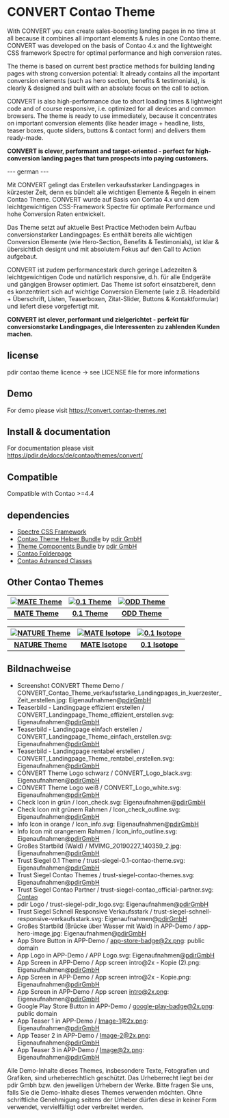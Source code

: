 # CONVERT Contao Theme

With CONVERT you can create sales-boosting landing pages in no time at all because it combines all important elements & rules in one Contao theme. CONVERT was developed on the basis of Contao 4.x and the lightweight CSS framework Spectre for optimal performance and high conversion rates.
 
The theme is based on current best practice methods for building landing pages with strong conversion potential: It already contains all the important conversion elements (such as hero section, benefits & testimonials), is clearly & designed and built with an absolute focus on the call to action.
 
CONVERT is also high-performance due to short loading times & lightweight code and of course responsive, i.e. optimized for all devices and common browsers. The theme is ready to use immediately, because it concentrates on important conversion elements (like header image + headline, lists, teaser boxes, quote sliders, buttons & contact form) and delivers them ready-made.
 
**CONVERT is clever, performant and target-oriented - perfect for high-conversion landing pages that turn prospects into paying customers.**

--- german ---

Mit CONVERT gelingt das Erstellen verkaufsstarker Landingpages in kürzester Zeit, denn es bündelt alle wichtigen Elemente & Regeln in einem Contao Theme. CONVERT wurde auf Basis von Contao 4.x und dem leichtgewichtigen CSS-Framework Spectre für optimale Performance und hohe Conversion Raten entwickelt.

Das Theme setzt auf aktuelle Best Practice Methoden beim Aufbau conversionstarker Landingpages: Es enthält bereits alle wichtigen Conversion Elemente (wie Hero-Section, Benefits & Testimonials), ist klar & übersichtlich designt und mit absolutem Fokus auf den Call to Action aufgebaut.

CONVERT ist zudem performancestark durch geringe Ladezeiten & leichtgewichtigen Code und natürlich responsive, d.h. für alle Endgeräte und gängigen Browser optimiert. Das Theme ist sofort einsatzbereit, denn es konzentriert sich auf wichtige Conversion Elemente (wie z.B. Headerbild + Überschrift, Listen, Teaserboxen, Zitat-Slider, Buttons & Kontaktformular) und liefert diese vorgefertigt mit.

**CONVERT ist clever, performant und zielgerichtet - perfekt für conversionstarke Landingpages, die Interessenten zu zahlenden Kunden machen.**

## license

pdir contao theme licence -> see LICENSE file for more informations

## Demo

For demo please visit https://convert.contao-themes.net

## Install & documentation

For documentation please visit https://pdir.de/docs/de/contao/themes/convert/

## Compatible

Compatible with Contao >=4.4

## dependencies

- [Spectre CSS Framework](https://github.com/picturepan2/spectre)
- [Contao Theme Helper Bundle](https://github.com/pdir/contao-theme-helper-bundle) by [pdir GmbH](https://pdir.de/ "Webdesign für Dresden")
- [Theme Components Bundle](https://github.com/contao-themes-net/theme-components-bundle) by [pdir GmbH](https://pdir.de/ "Webdesign für Dresden")
- [Contao Folderpage](https://github.com/terminal42/contao-folderpage)
- [Contao Advanced Classes](https://github.com/Contao-DD/advanced-classes-bundle)

## Other Contao Themes

| [![MATE Theme](https://contao-themes.net/files/contao-themes-net/screenshots/mate%20theme/mate_theme_green_670x670.png)](https://contao-themes.net/theme-detail/mate.html) | [![0.1 Theme](https://contao-themes.net/assets/images/3/0.1_Energy_saving_Contao_Theme_00-1e927a73.jpg)](https://contao-themes.net/theme-detail/zeroone.html) | [![ODD Theme](https://contao-themes.net/assets/images/c/ODD_Exploring_Contao_Theme_05-9e3a18d8.png)](https://contao-themes.net/theme-detail/odd.html) |
|:---:|:---:|:---:|
| [**MATE Theme**](https://contao-themes.net/theme-detail/mate.html)  | [**0.1 Theme**](https://contao-themes.net/theme-detail/zeroone.html)  | [**ODD Theme**](https://contao-themes.net/theme-detail/odd.html)  |

| [![NATURE Theme](https://contao-themes.net/assets/images/6/00_00_naturetheme-605a9391.jpg)](https://contao-themes.net/theme-detail/nature.html) | [![MATE Isotope](https://contao-themes.net/assets/images/a/01_mate-isotope-shop-theme_quadrat-afa8f36f.jpg)](https://contao-themes.net/theme-detail/mate-isotope.html) | [![0.1 Isotope](https://contao-themes.net/assets/images/5/0.1_Isotope_00-57e3b5b2.jpg)](https://contao-themes.net/theme-detail/zeroone-isotope.html) |
|:---:|:---:|:---:|
| [**NATURE Theme**](https://contao-themes.net/theme-detail/nature.html) |  [**MATE Isotope**](https://contao-themes.net/theme-detail/mate-isotope.html) | [**0.1 Isotope**](https://contao-themes.net/theme-detail/zeroone-isotope.html) |

## Bildnachweise

* Screenshot CONVERT Theme Demo / CONVERT_Contao_Theme_verkaufsstarke_Landingpages_in_kuerzester_Zeit_erstellen.jpg: Eigenaufnahmen@[pdirGmbH](https://pdir.de/)
* Teaserbild - Landingpage effizient erstellen / CONVERT_Landingpage_Theme_effizient_erstellen.svg: Eigenaufnahmen@[pdirGmbH](https://pdir.de/)
* Teaserbild - Landingpage einfach erstellen / CONVERT_Landingpage_Theme_einfach_erstellen.svg: Eigenaufnahmen@[pdirGmbH](https://pdir.de/)
* Teaserbild - Landingpage rentabel erstellen / CONVERT_Landingpage_Theme_rentabel_erstellen.svg: Eigenaufnahmen@[pdirGmbH](https://pdir.de/)
* CONVERT Theme Logo schwarz / CONVERT_Logo_black.svg: Eigenaufnahmen@[pdirGmbH](https://pdir.de/)
* CONVERT Theme Logo weiß / CONVERT_Logo_white.svg: Eigenaufnahmen@[pdirGmbH](https://pdir.de/)
* Check Icon in grün / Icon_check.svg: Eigenaufnahmen@[pdirGmbH](https://pdir.de/)
* Check Icon mit grünem Rahmen / Icon_check_outline.svg: Eigenaufnahmen@[pdirGmbH](https://pdir.de/)
* Info Icon in orange / Icon_info.svg: Eigenaufnahmen@[pdirGmbH](https://pdir.de/)
* Info Icon mit orangenem Rahmen / Icon_info_outline.svg: Eigenaufnahmen@[pdirGmbH](https://pdir.de/)
* Großes Startbild (Wald) / MVIMG_20190227_140359_2.jpg: Eigenaufnahmen@[pdirGmbH](https://pdir.de/)
* Trust Siegel 0.1 Theme / trust-siegel-0.1-contao-theme.svg: Eigenaufnahmen@[pdirGmbH](https://pdir.de/)
* Trust Siegel Contao Themes / trust-siegel-contao-themes.svg: Eigenaufnahmen@[pdirGmbH](https://pdir.de/)
* Trust Siegel Contao Partner / trust-siegel-contao_official-partner.svg: [Contao](https://contao.org/de/)
* pdir Logo / trust-siegel-pdir_logo.svg: Eigenaufnahmen@[pdirGmbH](https://pdir.de/)
* Trust Siegel Schnell Responsive Verkaufsstark / trust-siegel-schnell-responsive-verkaufsstark.svg: Eigenaufnahmen@[pdirGmbH](https://pdir.de/)
* Großes Startbild (Brücke über Wasser mit Wald) in APP-Demo / app-hero-image.jpg: Eigenaufnahmen@[pdirGmbH](https://pdir.de/)
* App Store Button in APP-Demo / app-store-badge@2x.png: public domain
* App Logo in APP-Demo / APP Logo.svg: Eigenaufnahmen@[pdirGmbH](https://pdir.de/)
* App Screen in APP-Demo / App screen intro@2x - Kopie (2).png: Eigenaufnahmen@[pdirGmbH](https://pdir.de/)
* App Screen in APP-Demo / App screen intro@2x - Kopie.png: Eigenaufnahmen@[pdirGmbH](https://pdir.de/)
* App Screen in APP-Demo / App screen intro@2x.png: Eigenaufnahmen@[pdirGmbH](https://pdir.de/)
* Google Play Store Button in APP-Demo / google-play-badge@2x.png: public domain
* App Teaser 1 in APP-Demo / Image-1@2x.png: Eigenaufnahmen@[pdirGmbH](https://pdir.de/)
* App Teaser 2 in APP-Demo / Image-2@2x.png: Eigenaufnahmen@[pdirGmbH](https://pdir.de/)
* App Teaser 3 in APP-Demo / Image@2x.png: Eigenaufnahmen@[pdirGmbH](https://pdir.de/)

Alle Demo-Inhalte dieses Themes, insbesondere Texte, Fotografien und Grafiken, sind urheberrechtlich geschützt. Das Urheberrecht liegt bei der pdir Gmbh bzw. den jeweiligen Urhebern der Werke. Bitte fragen Sie uns, falls Sie die Demo-Inhalte dieses Themes verwenden möchten. Ohne schriftliche Genehmigung seitens der Urheber dürfen diese in keiner Form verwendet, vervielfältigt oder verbreitet werden.
